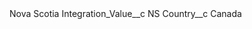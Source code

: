 <?xml version="1.0" encoding="UTF-8"?>
<CustomMetadata xmlns="http://soap.sforce.com/2006/04/metadata" xmlns:xsi="http://www.w3.org/2001/XMLSchema-instance" xmlns:xsd="http://www.w3.org/2001/XMLSchema">
	<label>Nova Scotia</label>
	<values>
		<field>Integration_Value__c</field>
		<value xsi:type="xsd:string">NS</value>
	</values>
	<values>
		<field>Country__c</field>
		<value xsi:type="xsd:string">Canada</value>
	</values>
</CustomMetadata>